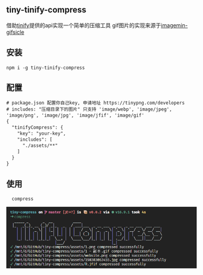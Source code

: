 ## tiny-tinify-compress
借助[tinify](https://tinypng.com/)提供的api实现一个简单的压缩工具
gif图片的实现来源于[imagemin-gifsicle](https://github.com/imagemin/imagemin-gifsicle)

## 安装
```shell
npm i -g tiny-tinify-compress
```

## 配置
```shell
# package.json 配置你自己key, 申请地址 https://tinypng.com/developers
# includes: "压缩目录下的图片" 只支持 'image/webp', 'image/jpeg', 'image/png', 'image/jpg', 'image/jfif', 'image/gif'
{
  "tinifyCompress": {
    "key": "your-key",
    "includes": [
      "./assets/**"
    ]
  }
}
```

## 使用
```shell
  compress
```
<img src="./assets/kv.jpg" />

